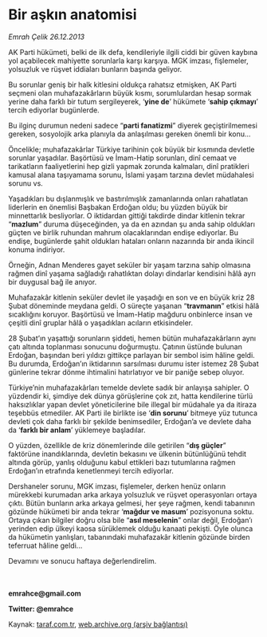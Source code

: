 # Bir aşkın anatomisi

*Emrah Çelik 26.12.2013*

<div class="yazi"><p>AK Parti hükümeti, belki de ilk defa, kendileriyle ilgili ciddi bir güven kaybına yol açabilecek mahiyette sorunlarla karşı karşıya. MGK imzası, fişlemeler, yolsuzluk ve rüşvet iddiaları bunların başında geliyor.</p>
<p>Bu sorunlar geniş bir halk kitlesini oldukça rahatsız etmişken, AK Parti seçmeni olan muhafazakârların büyük kısmı, sorumlulardan hesap sormak yerine daha farklı bir tutum sergileyerek, ‘<b>yine de</b>’ hükümete ‘<b>sahip çıkmayı</b>’ tercih ediyorlar bugünlerde.</p>
<p>Bu ilginç durumun nedeni sadece “<b>parti fanatizmi</b>” diyerek geçiştirilmemesi gereken, sosyolojik arka planıyla da anlaşılması gereken önemli bir konu...</p>
<p>Öncelikle; muhafazakârlar Türkiye tarihinin çok büyük bir kısmında devletle sorunlar yaşadılar. Başörtüsü ve İmam-Hatip sorunları, dinî cemaat ve tarikatların faaliyetlerini hep gizli yapmak zorunda kalmaları, dinî pratikleri kamusal alana taşıyamama sorunu, İslami yaşam tarzına devlet müdahalesi sorunu vs.</p>
<p>Yaşadıkları bu dışlanmışlık ve bastırılmışlık zamanlarında onları rahatlatan liderlerin en önemlisi Başbakan Erdoğan oldu; bu yüzden büyük bir minnettarlık besliyorlar. O iktidardan gittiği takdirde dindar kitlenin tekrar “<b>mazlum</b>” duruma düşeceğinden, ya da en azından şu anda sahip oldukları güçten ve birlik ruhundan mahrum olacaklarından endişe ediyorlar. Bu endişe, bugünlerde şahit oldukları hataları onların nazarında bir anda ikincil konuma indiriyor.</p>
<p>Örneğin, Adnan Menderes gayet seküler bir yaşam tarzına sahip olmasına rağmen dinî yaşama sağladığı rahatlıktan dolayı dindarlar kendisini hâlâ ayrı bir duygusal bağ ile anıyor.</p>
<p>Muhafazakâr kitlenin seküler devlet ile yaşadığı en son ve en büyük kriz 28 Şubat döneminde meydana geldi. O süreçte yaşanan “<b>travmanın</b>” etkisi hâlâ sıcaklığını koruyor. Başörtüsü ve İmam-Hatip mağduru onbinlerce insan ve çeşitli dinî gruplar hâlâ o yaşadıkları acıların etkisindeler.</p>
<p>28 Şubat’ın yaşattığı sorunların şiddeti, hemen bütün muhafazakârların aynı çatı altında toplanması sonucunu doğurmuştu. Çatının üstünde bulunan Erdoğan, başından beri yıldızı gittikçe parlayan bir sembol isim hâline geldi. Bu durumda, Erdoğan’ın iktidarının sarsılması durumu ister istemez 28 Şubat günlerine tekrar dönme ihtimalini hatırlatıyor ve bir paniğe sebep oluyor.</p>
<p>Türkiye’nin muhafazakârları temelde devlete sadık bir anlayışa sahipler. O yüzdendir ki, şimdiye dek dünya görüşlerine çok zıt, hatta kendilerine türlü haksızlıklar yapan devlet yöneticilerine bile illegal bir müdahale ya da itiraza teşebbüs etmediler. AK Parti ile birlikte ise ‘<b>din sorunu</b>’ bitmeye yüz tutunca devleti çok daha farklı bir şekilde benimsediler, Erdoğan’a ve devlete daha da ‘<b>farklı bir anlam</b>’ yüklemeye başladılar.</p>
<p>O yüzden, özellikle de kriz dönemlerinde dile getirilen “<b>dış güçler</b>” faktörüne inandıklarında, devletin bekasını ve ülkenin bütünlüğünü tehdit altında görüp, yanlış olduğunu kabul ettikleri bazı tutumlarına rağmen Erdoğan’ın etrafında kenetlenmeyi tercih ediyorlar.</p>
<p>Dershaneler sorunu, MGK imzası, fişlemeler, derken henüz onların mürekkebi kurumadan arka arkaya yolsuzluk ve rüşvet operasyonları ortaya çıktı. Bütün bunların arka arkaya gelmesi, her şeye rağmen, kendi tabanının gözünde hükümeti bir anda tekrar ‘<b>mağdur ve masum</b>’ pozisyonuna soktu. Ortaya çıkan bilgiler doğru olsa bile “<b>asıl meselenin</b>” onlar değil, Erdoğan’ı yerinden edip ülkeyi kaosa sürüklemek olduğu kanaati pekişti. Öyle olunca da hükümetin yanlışları, tabanındaki muhafazakâr kitlenin gözünde birden teferruat hâline geldi...</p>
<p>Devamını ve sonucu haftaya değerlendirelim.</p>
<p><b><br/><br/>emrahce@gmail.com</b></p>
<p><b>Twitter: @emrahce</b></p>
</div>

Kaynak: [taraf.com.tr](http://www.taraf.com.tr:80/emrah-celik/makale-bir-askin-anatomisi.htm), [web.archive.org (arşiv bağlantısı)](http://web.archive.org/web/20131229024325/http://www.taraf.com.tr:80/emrah-celik/makale-bir-askin-anatomisi.htm)
